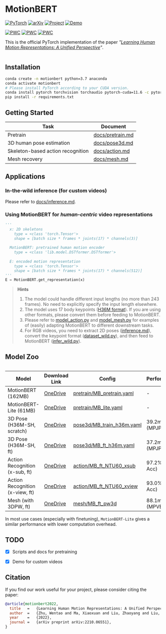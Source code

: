 # MotionBERT

<a href="https://pytorch.org/get-started/locally/"><img alt="PyTorch" src="https://img.shields.io/badge/PyTorch-ee4c2c?logo=pytorch&logoColor=white"></a> [![arXiv](https://img.shields.io/badge/arXiv-2210.06551-b31b1b.svg)](https://arxiv.org/abs/2210.06551) <a href="https://motionbert.github.io/"><img alt="Project" src="https://img.shields.io/badge/-Project%20Page-lightgrey?logo=Google%20Chrome&color=informational&logoColor=white"></a> <a href="https://youtu.be/slSPQ9hNLjM"><img alt="Demo" src="https://img.shields.io/badge/-Demo-ea3323?logo=youtube"></a> 

[![PWC](https://img.shields.io/endpoint.svg?url=https://paperswithcode.com/badge/motionbert-unified-pretraining-for-human/monocular-3d-human-pose-estimation-on-human3)](https://paperswithcode.com/sota/monocular-3d-human-pose-estimation-on-human3?p=motionbert-unified-pretraining-for-human)
[![PWC](https://img.shields.io/endpoint.svg?url=https://paperswithcode.com/badge/motionbert-unified-pretraining-for-human/one-shot-3d-action-recognition-on-ntu-rgbd)](https://paperswithcode.com/sota/one-shot-3d-action-recognition-on-ntu-rgbd?p=motionbert-unified-pretraining-for-human)
[![PWC](https://img.shields.io/endpoint.svg?url=https://paperswithcode.com/badge/motionbert-unified-pretraining-for-human/3d-human-pose-estimation-on-3dpw)](https://paperswithcode.com/sota/3d-human-pose-estimation-on-3dpw?p=motionbert-unified-pretraining-for-human)

This is the official PyTorch implementation of the paper *"[Learning Human Motion Representations: A Unified Perspective](https://arxiv.org/pdf/2210.06551.pdf)"*.

<img src="https://motionbert.github.io/assets/teaser.gif" alt="" style="zoom: 60%;" />

## Installation

```bash
conda create -n motionbert python=3.7 anaconda
conda activate motionbert
# Please install PyTorch according to your CUDA version.
conda install pytorch torchvision torchaudio pytorch-cuda=11.6 -c pytorch -c nvidia
pip install -r requirements.txt
```



## Getting Started

| Task                              | Document                                                     |
| --------------------------------- | ------------------------------------------------------------ |
| Pretrain                          | [docs/pretrain.md](docs/pretrain.md)                                                          |
| 3D human pose estimation          | [docs/pose3d.md](docs/pose3d.md) |
| Skeleton-based action recognition | [docs/action.md](docs/action.md) |
| Mesh recovery                     | [docs/mesh.md](docs/mesh.md) |



## Applications

### In-the-wild inference (for custom videos)

Please refer to [docs/inference.md](docs/inference.md).

### Using MotionBERT for *human-centric* video representations

```python
'''	    
  x: 2D skeletons 
    type = <class 'torch.Tensor'>
    shape = [batch size * frames * joints(17) * channels(3)]
    
  MotionBERT: pretrained human motion encoder
    type = <class 'lib.model.DSTformer.DSTformer'>
    
  E: encoded motion representation
    type = <class 'torch.Tensor'>
    shape = [batch size * frames * joints(17) * channels(512)]
'''
E = MotionBERT.get_representation(x)
```



> **Hints**
>
> 1. The model could handle different input lengths (no more than 243 frames). No need to explicitly specify the input length elsewhere.
> 2. The model uses 17 body keypoints ([H36M format](https://github.com/JimmySuen/integral-human-pose/blob/master/pytorch_projects/common_pytorch/dataset/hm36.py#L32)). If you are using other formats, please convert them before feeding to MotionBERT. 
> 3. Please refer to [model_action.py](lib/model/model_action.py) and [model_mesh.py](lib/model/model_mesh.py) for examples of (easily) adapting MotionBERT to different downstream tasks.
> 4. For RGB videos, you need to extract 2D poses ([inference.md](docs/inference.md)), convert the keypoint format ([dataset_wild.py](lib/data/dataset_wild.py)), and then feed to MotionBERT ([infer_wild.py](infer_wild.py)).
>



## Model Zoo

<img src="https://motionbert.github.io/assets/demo.gif" alt="" style="zoom: 50%;" />

| Model                           | Download Link                                                | Config                                                       | Performance      |
| ------------------------------- | ------------------------------------------------------------ | ------------------------------------------------------------ | ---------------- |
| MotionBERT (162MB)              | [OneDrive](https://1drv.ms/f/s!AvAdh0LSjEOlgS425shtVi9e5reN?e=6UeBa2) | [pretrain/MB_pretrain.yaml](configs/pretrain/MB_pretrain.yaml) | -                |
| MotionBERT-Lite (61MB)          | [OneDrive](https://1drv.ms/f/s!AvAdh0LSjEOlgS27Ydcbpxlkl0ng?e=rq2Btn) | [pretrain/MB_lite.yaml](configs/pretrain/MB_lite.yaml)       | -                |
| 3D Pose (H36M-SH, scratch)      | [OneDrive](https://1drv.ms/f/s!AvAdh0LSjEOlgSvNejMQ0OHxMGZC?e=KcwBk1) | [pose3d/MB_train_h36m.yaml](configs/pose3d/MB_train_h36m.yaml) | 39.2mm (MPJPE)   |
| 3D Pose (H36M-SH, ft)           | [OneDrive](https://1drv.ms/f/s!AvAdh0LSjEOlgSoTqtyR5Zsgi8_Z?e=rn4VJf) | [pose3d/MB_ft_h36m.yaml](configs/pose3d/MB_ft_h36m.yaml)     | 37.2mm (MPJPE)   |
| Action Recognition (x-sub, ft)  | [OneDrive](https://1drv.ms/f/s!AvAdh0LSjEOlgTX23yT_NO7RiZz-?e=nX6w2j) | [action/MB_ft_NTU60_xsub](configs/action/MB_ft_NTU60_xsub.yaml) | 97.2% (Top1 Acc) |
| Action Recognition (x-view, ft) | [OneDrive](https://1drv.ms/f/s!AvAdh0LSjEOlgTaNiXw2Nal-g37M?e=lSkE4T) | [action/MB_ft_NTU60_xview](configs/action/MB_ft_NTU60_xview.yaml) | 93.0% (Top1 Acc) |
| Mesh (with 3DPW, ft)            | [OneDrive](https://1drv.ms/f/s!AvAdh0LSjEOlgTmgYNslCDWMNQi9?e=WjcB1F) | [mesh/MB_ft_pw3d](configs/mesh/MB_ft_pw3d.yaml)              | 88.1mm (MPVE)    |

In most use cases (especially with finetuning), `MotionBERT-Lite` gives a similar performance with lower computation overhead. 



## TODO

- [x] Scripts and docs for pretraining

- [x] Demo for custom videos



## Citation

If you find our work useful for your project, please consider citing the paper:

```bibtex
@article{motionbert2022,
  title   =   {Learning Human Motion Representations: A Unified Perspective}, 
  author  =   {Zhu, Wentao and Ma, Xiaoxuan and Liu, Zhaoyang and Liu, Libin and Wu, Wayne and Wang, Yizhou},
  year    =   {2022},
  journal =   {arXiv preprint arXiv:2210.06551},
}
```

